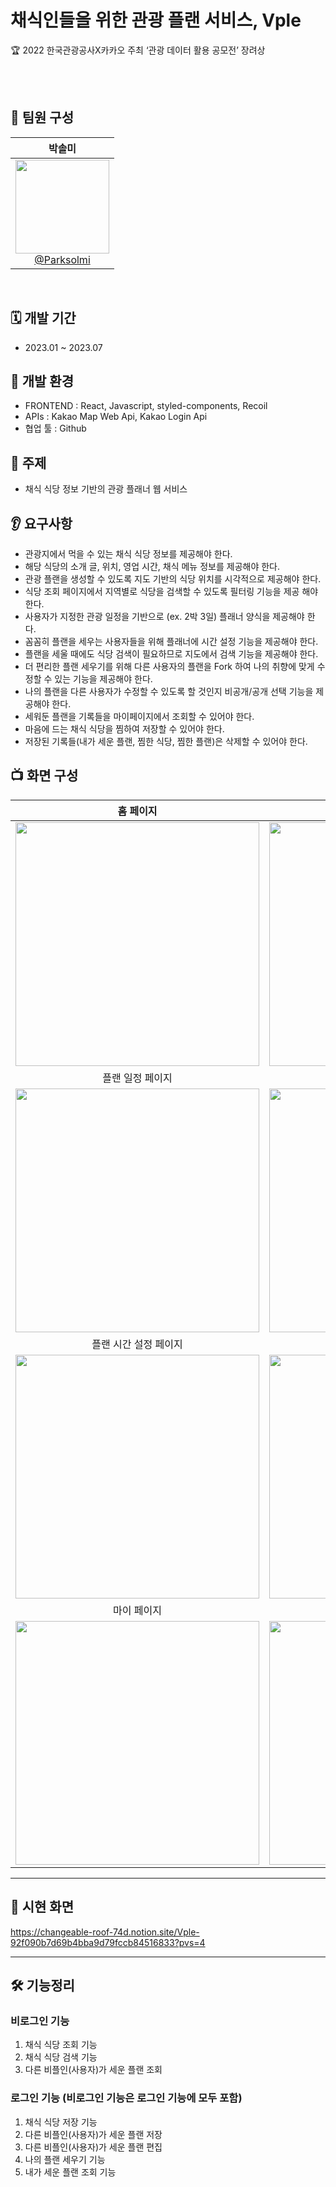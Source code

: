 # 채식인들을 위한 관광 플랜 서비스, Vple
🏆 2022 한국관광공사X카카오 주최 ‘관광 데이터 활용 공모전’ 장려상

<br/> <br/>
## 👥 팀원 구성
<div align="center">

<div align="center">

| **박솔미** |
| :------: | 
| [<img src="https://github.com/vple-remake/vple-frontend/assets/69065439/955fba59-371d-4c6b-b1fb-3679439c9ba2" height=150 width=150> <br/> @Parksolmi](https://github.com/Parksolmi) |

</div>
</div>
<br>

## 🗓️ 개발 기간
- 2023.01 ~ 2023.07

## 🌱 개발 환경
- FRONTEND : React, Javascript, styled-components, Recoil<br>
- APIs : Kakao Map Web Api, Kakao Login Api <br>
- 협업 툴 : Github   <br>

## 📌 주제
- 채식 식당 정보 기반의 관광 플래너 웹 서비스
  
## 👂 요구사항
- 관광지에서 먹을 수 있는 채식 식당 정보를 제공해야 한다.
- 해당 식당의 소개 글, 위치, 영업 시간, 채식 메뉴 정보를 제공해야 한다.
- 관광 플랜을 생성할 수 있도록 지도 기반의 식당 위치를 시각적으로 제공해야 한다.
- 식당 조회 페이지에서 지역별로 식당을 검색할 수 있도록 필터링 기능을 제공 해야 한다.
- 사용자가 지정한 관광 일정을 기반으로 (ex. 2박 3일) 플래너 양식을 제공해야 한다.
- 꼼꼼히 플랜을 세우는 사용자들을 위해 플래너에 시간 설정 기능을 제공해야 한다.
- 플랜을 세울 때에도 식당 검색이 필요하므로 지도에서 검색 기능을 제공해야 한다.
- 더 편리한 플랜 세우기를 위해 다른 사용자의 플랜을 Fork 하여 나의 취향에 맞게 수정할 수 있는 기능을 제공해야 한다.
- 나의 플랜을 다른 사용자가 수정할 수 있도록 할 것인지 비공개/공개 선택 기능을 제공해야 한다.
- 세워둔 플랜을 기록들을 마이페이지에서 조회할 수 있어야 한다.
- 마음에 드는 채식 식당을 찜하여 저장할 수 있어야 한다.
- 저장된 기록들(내가 세운 플랜, 찜한 식당, 찜한 플랜)은 삭제할 수 있어야 한다.


## 📺 화면 구성
|  홈 페이지  |  식당 조회 페이지   |
| :-------------------------------------------: | :------------: |
|  <img width="390" src="https://github.com/vple-remake/vple-frontend/assets/69065439/b1d1ca0f-3906-4f19-8a98-51b840284966"/> |  <img width="390" src="https://github.com/vple-remake/vple-frontend/assets/69065439/f32124e2-75b9-4785-8757-ef7e370d96b4">|  
| 플랜 일정 페이지   |  플랜 세우기 페이지   |  
| <img width="390" src="https://github.com/vple-remake/vple-frontend/assets/69065439/474715e5-2a91-49c8-a86b-288a8e6cb431"/>   |  <img width="390" src="https://github.com/vple-remake/vple-frontend/assets/69065439/c5e95983-1a28-4cd4-9464-20693bdd1aaa"/>     |
| 플랜 시간 설정 페이지   |  찜한 식당 목록 페이지   |  
| <img width="390" src="https://github.com/vple-remake/vple-frontend/assets/69065439/f8278bd9-456e-446b-9117-d8e75f66663c"/>   |  <img width="390" src="https://github.com/vple-remake/vple-frontend/assets/69065439/f923d52f-5315-4b8f-a16a-16a39f20b368"/>     |
| 마이 페이지   |  나의 플랜 조회 페이지   |  
| <img width="390" src="https://github.com/vple-remake/vple-frontend/assets/69065439/6e3ba790-1999-4b6b-b739-f34df0daeb5c"/>   |  <img width="390" src="https://github.com/vple-remake/vple-frontend/assets/69065439/7302ee1d-4ba5-4765-b760-6dd846519965"/>     |

---


## 👀 시현 화면
<a>https://changeable-roof-74d.notion.site/Vple-92f090b7d69b4bba9d79fccb84516833?pvs=4</a>



---

## 🛠️ 기능정리
### 비로그인 기능
1. 채식 식당 조회 기능
2. 채식 식당 검색 기능
3. 다른 비플인(사용자)가 세운 플랜 조회

### 로그인 기능 (비로그인 기능은 로그인 기능에 모두 포함)
1. 채식 식당 저장 기능
2. 다른 비플인(사용자)가 세운 플랜 저장
3. 다른 비플인(사용자)가 세운 플랜 편집
4. 나의 플랜 세우기 기능
5. 내가 세운 플랜 조회 기능
